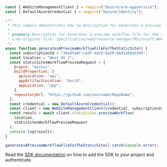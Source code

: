 ```javascript
const { WebSiteManagementClient } = require("@azure/arm-appservice");
const { DefaultAzureCredential } = require("@azure/identity");

/**
 * This sample demonstrates how to Description for Generates a preview workflow file for the static site
 *
 * @summary Description for Generates a preview workflow file for the static site
 * x-ms-original-file: specification/web/resource-manager/Microsoft.Web/stable/2021-03-01/examples/GenerateStaticSiteWorkflowPreview.json
 */
async function generatesAPreviewWorkflowFileForTheStaticSite() {
  const subscriptionId = "34adfa4f-cedf-4dc0-ba29-b6d1a69ab345";
  const location = "West US 2";
  const staticSitesWorkflowPreviewRequest = {
    branch: "master",
    buildProperties: {
      apiLocation: "api",
      appArtifactLocation: "build",
      appLocation: "app",
    },
    repositoryUrl: "https://github.com/username/RepoName",
  };
  const credential = new DefaultAzureCredential();
  const client = new WebSiteManagementClient(credential, subscriptionId);
  const result = await client.staticSites.previewWorkflow(
    location,
    staticSitesWorkflowPreviewRequest
  );
  console.log(result);
}

generatesAPreviewWorkflowFileForTheStaticSite().catch(console.error);
```

Read the [SDK documentation](https://github.com/Azure/azure-sdk-for-js/blob/%40azure%2Farm-appservice_12.0.0/sdk/appservice/arm-appservice/README.md) on how to add the SDK to your project and authenticate.
